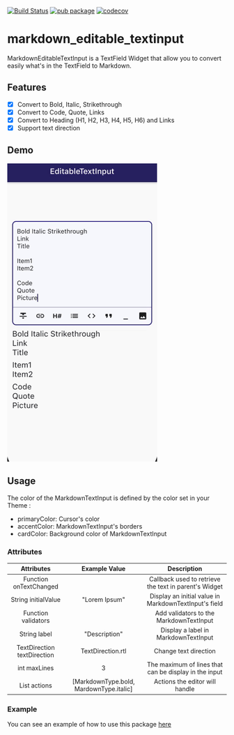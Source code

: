 [![Build Status](https://travis-ci.org/playmoweb/markdown-editable-textinput.svg?branch=master)](https://travis-ci.org/playmoweb/markdown-editable-textinput)
[![pub package](https://img.shields.io/pub/v/markdown_editable_textinput.svg)](https://pub.dev/packages/markdown_editable_textinput)
[![codecov](https://codecov.io/gh/playmoweb/markdown-editable-textinput/branch/master/graph/badge.svg)](https://codecov.io/gh/playmoweb/markdown-editable-textinput)

# markdown_editable_textinput

MarkdownEditableTextInput is a TextField Widget that allow you to convert easily what's in the TextField to Markdown.

## Features
- [x] Convert to Bold, Italic, Strikethrough
- [x] Convert to Code, Quote, Links
- [x] Convert to Heading (H1, H2, H3, H4, H5, H6) and Links
- [x] Support text direction

## Demo
![](pictures/test_edition.gif)

## Usage
The color of the MarkdownTextInput is defined by the color set in your Theme :
- primaryColor: Cursor's color
- accentColor: MarkdownTextInput's borders
- cardColor: Background color of MarkdownTextInput

### Attributes
|      Attributes     | Example Value |                  Description                            |
|:-------------------:|:-------------:|:-------------------------------------------------------:|
| Function onTextChanged   |               | Callback used to retrieve the text in parent's Widget   |
| String initialValue | "Lorem Ipsum" | Display an initial value in MarkdownTextInput's field   |
| Function validators |               | Add validators to the MarkdownTextInput                 |
| String label        | "Description" | Display a label in MarkdownTextInput                    |
| TextDirection textDirection       | TextDirection.rtl | Change text direction                   |
| int maxLines       | 3 | The maximum of lines that can be display in the input                |
| List<MarkdownType> actions       | [MarkdownType.bold, MardownType.italic] | Actions the editor will handle               |

### Example
You can see an example of how to use this package [here](https://github.com/playmoweb/markdown-editable-textinput/tree/master/example)


